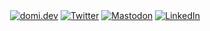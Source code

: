 <div align="center">
  <a href="https://domi.dev"><img src="https://img.shields.io/static/v1?style=flat-square&color=A9A9B3&label=domi&message=.dev&logo=curl&logoColor=fff&labelColor=000" alt="domi.dev" /></a>
	<a href="https://twitter.com/dmengelt"><img src="https://img.shields.io/twitter/follow/dmengelt?label=Twitter&logo=twitter&style=flat-square&color=1da1f2&logoColor=ffffff" alt="Twitter" /></a>  
  <a href="https://mastodon.online/@dmengelt" rel="me"><img src="https://img.shields.io/mastodon/follow/109275991402616897?color=6364FF&domain=https%3A%2F%2Fmastodon.online&label=Mastodon&logo=mastodon&logoColor=fff&style=flat-square" alt="Mastodon" /></a>
  <a href="https://www.linkedin.com/in/dmengelt"><img src="https://img.shields.io/static/v1?logo=linkedin&style=flat-square&color=0072b1&label=LinkedIn&message=%E2%98%86" alt="LinkedIn"></a>  
</div>


